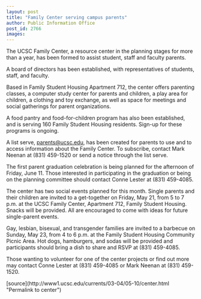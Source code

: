 ```yaml
---
layout: post
title: "Family Center serving campus parents"
author: Public Information Office
post_id: 2766
images:
---
```


<p>
  The UCSC Family Center, a resource center in the planning stages for more than a year, has been formed to assist student, staff and faculty parents.<br>
</p>
<p>
  A board of directors has been established, with representatives of students, staff, and faculty.
</p>
<p>
  Based in Family Student Housing Apartment 712, the center offers parenting classes, a computer study center for parents and children, a play area for children, a clothing and toy exchange, as well as space for meetings and social gatherings for parent organizations.
</p>
<p>
  A food pantry and food-for-children program has also been established, and is serving 160 Family Student Housing residents. Sign-up for these programs is ongoing.<br>
</p>
<p>
  A list serve, <a href="mailto:parents@ucsc.edu">parents@ucsc.edu</a>, has been created for parents to use and to access information about the Family Center. To subscribe, contact Mark Neenan at (831) 459-1520 or send a notice through the list serve.
</p>
<p>
  The first parent graduation celebration is being planned for the afternoon of Friday, June 11. Those interested in participating in the graduation or being on the planning committee should contact Conne Lester at (831) 459-4085.
</p>
<p>
  The center has two social events planned for this month. Single parents and their children are invited to a get-together on Friday, May 21, from 5 to 7 p.m. at the UCSC Family Center, Apartment 712, Family Student Housing. Snacks will be provided. All are encouraged to come with ideas for future single-parent events.<br>
</p>
<p>
  Gay, lesbian, bisexual, and transgender families are invited to a barbecue on Sunday, May 23, from 4 to 6 p.m. at the Family Student Housing Community Picnic Area. Hot dogs, hamburgers, and sodas will be provided and participants should bring a dish to share and RSVP at (831) 459-4085.<br>
</p>
<p>
  Those wanting to volunteer for one of the center projects or find out more may contact Conne Lester at (831) 459-4085 or Mark Neenan at (831) 459-1520.<br>
</p>
[source](http://www1.ucsc.edu/currents/03-04/05-10/center.html "Permalink to center")
